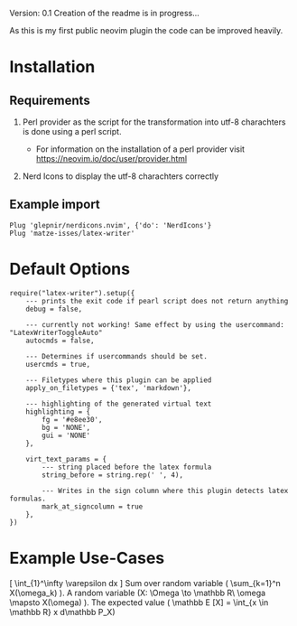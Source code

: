 Version: 0.1
Creation of the readme is in progress...

As this is my first public neovim plugin the code can be improved heavily.


# Installation
## Requirements

1. Perl provider as the script for the transformation into utf-8 charachters is done using a perl script.
    - For information on the installation of a perl provider visit https://neovim.io/doc/user/provider.html

2. Nerd Icons to display the utf-8 charachters correctly

## Example import
```
Plug 'glepnir/nerdicons.nvim', {'do': 'NerdIcons'}
Plug 'matze-isses/latex-writer'
```

    

# Default Options 

```
require("latex-writer").setup({
    --- prints the exit code if pearl script does not return anything
    debug = false,

    --- currently not working! Same effect by using the usercommand: "LatexWriterToggleAuto"
    autocmds = false,

    --- Determines if usercommands should be set.
    usercmds = true,

    --- Filetypes where this plugin can be applied
    apply_on_filetypes = {'tex', 'markdown'},

    --- highlighting of the generated virtual text
    highlighting = {
        fg = '#e8ee30',
        bg = 'NONE',
        gui = 'NONE'
    },

    virt_text_params = {
        --- string placed before the latex formula
        string_before = string.rep(' ', 4),

        --- Writes in the sign column where this plugin detects latex formulas.
        mark_at_signcolumn = true
    },
})
```


# Example Use-Cases

\[
    \int_{1}^\infty \varepsilon dx
\]
Sum over random variable \( \sum_{k=1}^n X(\omega_k) \). A random variable \(X: \Omega \to \mathbb R\\ \omega \mapsto X(\omega) \). 
The expected value \( \mathbb E [X] = \int_{x \in \mathbb R} x d\mathbb P_X\)


